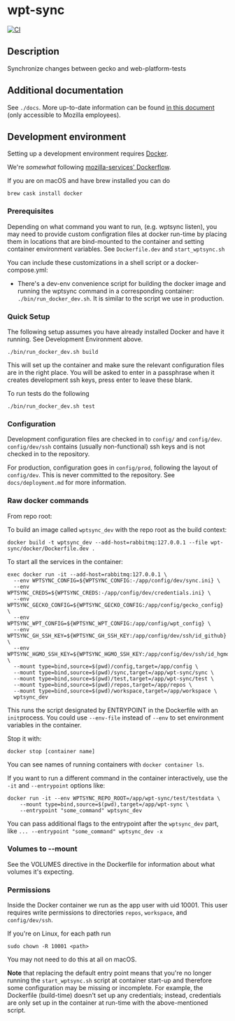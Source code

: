 # wpt-sync

[![CI](https://github.com/mozilla/wpt-sync/actions/workflows/ci.yml/badge.svg)](https://github.com/mozilla/wpt-sync/actions/workflows/ci.yml)

## Description

Synchronize changes between gecko and web-platform-tests

## Additional documentation

See `./docs`.
More up-to-date information can be found [in this document](https://docs.google.com/document/d/1T-GKq50R4SQcSWJjwKVmLid_NnMZzB1PgAqEnvelLK8/)
(only accessible to Mozilla employees).

## Development environment

Setting up a development environment
requires [Docker](https://www.docker.com/).

We're _somewhat_ following [mozilla-services' Dockerflow](https://github.com/mozilla-services/Dockerflow).

If you are on macOS and have brew installed you can do

```
brew cask install docker
```

### Prerequisites

Depending on what command you want to run, (e.g. wptsync listen), you
may need to provide custom configration files at docker run-time by
placing them in locations that are bind-mounted to the container and
setting container environment variables. See `Dockerfile.dev` and
`start_wptsync.sh`

You can include these customizations in a shell script or a docker-compose.yml:

*   There's a dev-env convenience script for building the docker image and
    running the wptsync command in a corresponding container: `./bin/run_docker_dev.sh`.
    It is similar to the script we use in production.

### Quick Setup

The following setup assumes you have already installed Docker and have it running.
See Development Environment above.

```
./bin/run_docker_dev.sh build
```
This will set up the container and make sure the relevant configuration files are in the right place.
You will be asked to enter in a passphrase when it creates development ssh keys, press enter
to leave these blank.

To run tests do the following

```
./bin/run_docker_dev.sh test
```

### Configuration

Development configuration files are checked in to `config/` and
`config/dev`. `config/dev/ssh` contains (usually non-functional) ssh keys
and is not checked in to the repository.

For production, configuration goes in `config/prod`, following the
layout of `config/dev`. This is never committed to the repository. See
`docs/deployment.md` for more information.

### Raw docker commands

From repo root:

To build an image called `wptsync_dev` with the repo root as the build context:

```
docker build -t wptsync_dev --add-host=rabbitmq:127.0.0.1 --file wpt-sync/docker/Dockerfile.dev .
```


To start all the services in the container:

```
exec docker run -it --add-host=rabbitmq:127.0.0.1 \
  --env WPTSYNC_CONFIG=${WPTSYNC_CONFIG:-/app/config/dev/sync.ini} \
  --env WPTSYNC_CREDS=${WPTSYNC_CREDS:-/app/config/dev/credentials.ini} \
  --env WPTSYNC_GECKO_CONFIG=${WPTSYNC_GECKO_CONFIG:/app/config/gecko_config} \
  --env WPTSYNC_WPT_CONFIG=${WPTSYNC_WPT_CONFIG:/app/config/wpt_config} \
  --env WPTSYNC_GH_SSH_KEY=${WPTSYNC_GH_SSH_KEY:/app/config/dev/ssh/id_github} \
  --env WPTSYNC_HGMO_SSH_KEY=${WPTSYNC_HGMO_SSH_KEY:/app/config/dev/ssh/id_hgmo} \
  --mount type=bind,source=$(pwd)/config,target=/app/config \
  --mount type=bind,source=$(pwd)/sync,target=/app/wpt-sync/sync \
  --mount type=bind,source=$(pwd)/test,target=/app/wpt-sync/test \
  --mount type=bind,source=$(pwd)/repos,target=/app/repos \
  --mount type=bind,source=$(pwd)/workspace,target=/app/workspace \
  wptsync_dev
```

This runs the script designated by ENTRYPOINT in the Dockerfile with an `init`process. You could use `--env-file` instead of `--env` to set environment variables in the container.

Stop it with:

```
docker stop [container name]
```

You can see names of running containers with `docker container ls`.

If you want to run a different command in the container
interactively, use the `-it` and `--entrypoint` options like:


```
docker run -it --env WPTSYNC_REPO_ROOT=/app/wpt-sync/test/testdata \
    --mount type=bind,source=$(pwd),target=/app/wpt-sync \
    --entrypoint "some_command" wptsync_dev
```

You can pass additional flags to the entrypoint after the `wptsync_dev` part, like `... --entrypoint "some_command" wptsync_dev -x`

### Volumes to --mount

See the VOLUMES directive in the Dockerfile for information about what
volumes it's expecting.

### Permissions

Inside the Docker container we run as the app user with uid 10001. This user
requires write permissions to directories `repos`, `workspace`, and
`config/dev/ssh`.

If you're on Linux, for each path run

```
sudo chown -R 10001 <path>
```

You may not need to do this at all on macOS.

__Note__ that replacing the default entry point means that you're no longer running
the `start_wptsync.sh` script at container start-up and therefore some configuration
may be missing or incomplete. For example, the Dockerfile (build-time) doesn't set up
any credentials; instead, credentials are only set up in the container at run-time with
the above-mentioned script.
